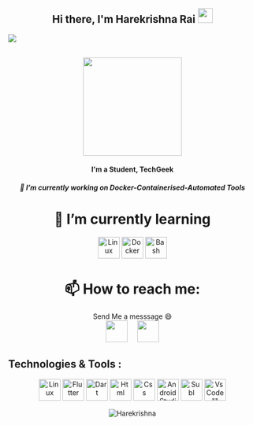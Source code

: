 <h2 align="center"> Hi there, I'm Harekrishna Rai <img src="https://raw.githubusercontent.com/MartinHeinz/MartinHeinz/master/wave.gif" width="30px"></h1>

![](https://komarev.com/ghpvc/?username=harekrishnarai&color=brightgreen)
<p align="center"> <br><img src="https://github.com/punitkmryh/punitkmryh/blob/master/Developer.gif" width="200px" ><br> </p>

<h4 align="center"> I'm a Student, TechGeek </h1>

<h5 align="center"> 🔭 I’m currently working on Docker-Containerised-Automated Tools</h1>

<h1 align="center"> 🌱 I’m currently learning </h1>
<p align="center">
<img alt="Linux" height="44" width="44" src="https://unpkg.com/simple-icons@3.4.0/icons/linux.svg" />
  <img alt="Docker" height="44" width="44" src="https://unpkg.com/browse/simple-icons@3.4.0/icons/docker.svg" />
<img alt="Bash" height="44" width="44" src="https://unpkg.com/simple-icons@3.4.0/icons/gnubash.svg" />
  </p>
<h1 align="center"> 📫 How to reach me: </h1>
<p align="center"> Send Me a messsage 😄 <br> <a href="https://twitter.com/hare_krishna_rai"><img height="44" width="44" src="https://unpkg.com/simple-icons@3.4.0/icons/twitter.svg" /></a>
&nbsp; &nbsp; <a href="https://www.instagram.com/hare.krishna.rai/"> <img height="44" width="44" src="https://unpkg.com/simple-icons@3.4.0/icons/instagram.svg" > </a> </p>

## Technologies & Tools :

<p align="center">
<img alt="Linux" height="44" width="44" src="https://unpkg.com/simple-icons@3.4.0/icons/linux.svg" />
<img  alt="Flutter" height="44" width="44" src="https://unpkg.com/simple-icons@3.4.0/icons/flutter.svg" />
<img alt="Dart" height="44" width="44" src="https://unpkg.com/simple-icons@3.4.0/icons/dart.svg" />
<img alt="Html" height="44" width="44" src="https://raw.githubusercontent.com/abranhe/programming-languages-logos/master/src/html/html.svg" />
<img alt="Css" height="44" width="44" src="https://unpkg.com/simple-icons@3.4.0/icons/css3.svg" />
<img alt="AndroidStudio" height="44" width="44" src="https://unpkg.com/simple-icons@3.4.0/icons/androidstudio.svg" />
<img alt="Subl" height="44" width="44" src="https://unpkg.com/simple-icons@3.4.0/icons/sublimetext.svg" />
<img alt=VsCode"" height="44" width="44" src="https://unpkg.com/simple-icons@3.4.0/icons/visualstudiocode.svg" />
</p>

<p align="center"> <img src=https://github-readme-stats.vercel.app/api?username=harekrishnarai&show_icons=true alt=Harekrishna /> </p>
